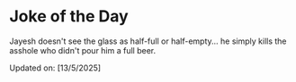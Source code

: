 # Joke of the Day

<!-- #joke -->
Jayesh doesn't see the glass as half-full or half-empty... he simply kills the asshole who didn't pour him a full beer.

Updated on: [13/5/2025]
<!-- #jokeEnd -->